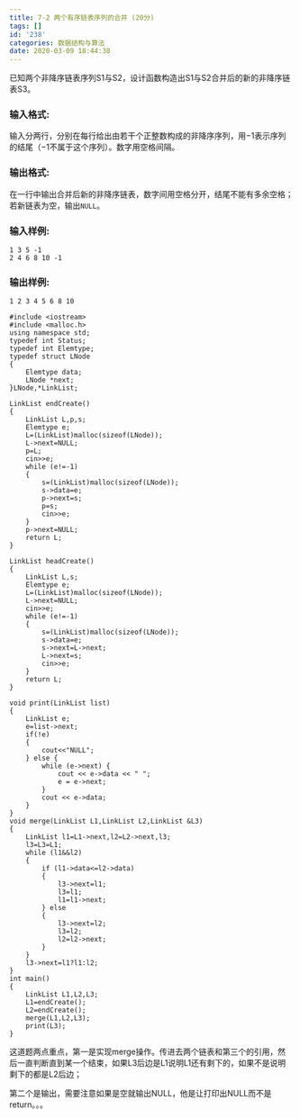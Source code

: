 ```yaml
---
title: 7-2 两个有序链表序列的合并 (20分)
tags: []
id: '238'
categories: 数据结构与算法
date: 2020-03-09 18:44:38
---
```


已知两个非降序链表序列S1与S2，设计函数构造出S1与S2合并后的新的非降序链表S3。

### 输入格式:

输入分两行，分别在每行给出由若干个正整数构成的非降序序列，用−1表示序列的结尾（−1不属于这个序列）。数字用空格间隔。

### 输出格式:

在一行中输出合并后新的非降序链表，数字间用空格分开，结尾不能有多余空格；若新链表为空，输出`NULL`。

### 输入样例:

```
1 3 5 -1
2 4 6 8 10 -1
```

### 输出样例:

```
1 2 3 4 5 6 8 10
```

```
#include <iostream>
#include <malloc.h>
using namespace std;
typedef int Status;
typedef int Elemtype;
typedef struct LNode
{
    Elemtype data;
    LNode *next;
}LNode,*LinkList;

LinkList endCreate()
{
    LinkList L,p,s;
    Elemtype e;
    L=(LinkList)malloc(sizeof(LNode));
    L->next=NULL;
    p=L;
    cin>>e;
    while (e!=-1)
    {
        s=(LinkList)malloc(sizeof(LNode));
        s->data=e;
        p->next=s;
        p=s;
        cin>>e;
    }
    p->next=NULL;
    return L;
}

LinkList headCreate()
{
    LinkList L,s;
    Elemtype e;
    L=(LinkList)malloc(sizeof(LNode));
    L->next=NULL;
    cin>>e;
    while (e!=-1)
    {
        s=(LinkList)malloc(sizeof(LNode));
        s->data=e;
        s->next=L->next;
        L->next=s;
        cin>>e;
    }
    return L;
}

void print(LinkList list)
{
    LinkList e;
    e=list->next;
    if(!e)
    {
        cout<<"NULL";
    } else {
        while (e->next) {
            cout << e->data << " ";
            e = e->next;
        }
        cout << e->data;
    }
}
void merge(LinkList L1,LinkList L2,LinkList &L3)
{
    LinkList l1=L1->next,l2=L2->next,l3;
    l3=L3=L1;
    while (l1&&l2)
    {
        if (l1->data<=l2->data)
        {
            l3->next=l1;
            l3=l1;
            l1=l1->next;
        } else
        {
            l3->next=l2;
            l3=l2;
            l2=l2->next;
        }
    }
    l3->next=l1?l1:l2;
}
int main()
{
    LinkList L1,L2,L3;
    L1=endCreate();
    L2=endCreate();
    merge(L1,L2,L3);
    print(L3);
}
```

这道题两点重点，第一是实现merge操作。传进去两个链表和第三个的引用，然后一直判断直到某一个结束，如果L3后边是L1说明L1还有剩下的，如果不是说明剩下的都是L2后边；

第二个是输出，需要注意如果是空就输出NULL，他是让打印出NULL而不是return。。。